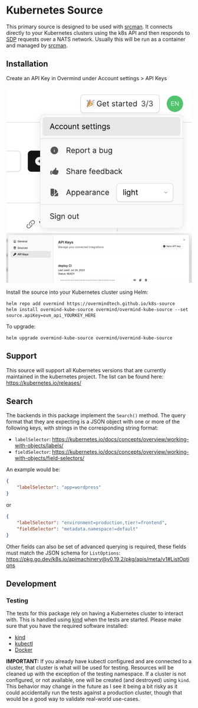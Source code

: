 # Kubernetes Source

This primary source is designed to be used with [srcman](https://github.com/overmindtech/srcman). It connects directly to your Kubernetes clusters using the k8s API and then responds to [SDP](https://github.com/overmindtech/sdp) requests over a NATS network. Usually this will be run as a container and managed by [srcman](https://github.com/overmindtech/srcman).

## Installation

Create an API Key in Overmind under Account settings > API Keys

![](./doc/account_settings.png)
![](./doc/api_key.png)

Install the source into your Kubernetes cluster using Helm:

```shell
helm repo add overmind https://overmindtech.github.io/k8s-source
helm install overmind-kube-source overmind/overmind-kube-source --set source.apiKey=ovm_api_YOURKEY_HERE
```

To upgrade:

```shell
helm upgrade overmind-kube-source overmind/overmind-kube-source
```

## Support

This source will support all Kubernetes versions that are currently maintained in the kubernetes project. The list can be found here: https://kubernetes.io/releases/

## Search

The backends in this package implement the `Search()` method. The query format that they are expecting is a JSON object with one or more of the following keys, with strings in the corresponding string format:

* `labelSelector`: https://kubernetes.io/docs/concepts/overview/working-with-objects/labels/
* `fieldSelector`: https://kubernetes.io/docs/concepts/overview/working-with-objects/field-selectors/

An example would be:

```json
{
    "labelSelector": "app=wordpress"
}
```

or

```json
{
    "labelSelector": "environment=production,tier!=frontend",
    "fieldSelector": "metadata.namespace!=default"
}
```

Other fields can also be set of advanced querying is required, these fields must match the JSON schema for `ListOptions`: https://pkg.go.dev/k8s.io/apimachinery@v0.19.2/pkg/apis/meta/v1#ListOptions

## Development

### Testing

The tests for this package rely on having a Kubernetes cluster to interact with. This is handled using [kind](https://github.com/kubernetes-sigs/kind) when the tests are started. Please make sure that you have the required software installed:

* [kind](https://github.com/kubernetes-sigs/kind)
* [kubectl](https://kubernetes.io/docs/tasks/tools/)
* [Docker](https://docs.docker.com/get-docker/)

**IMPORTANT:** If you already have kubectl configured and are connected to a cluster, that cluster is what will be used for testing. Resources will be cleaned up with the exception of the testing namespace. If a cluster is not configured, or not available, one will be created (and destroyed) using `kind`. This behavior may change in the future as I see it being a bit risky as it could accidentally run the tests against a production cluster, though that would be a good way to validate real-world use-cases.
